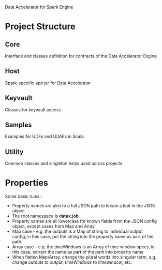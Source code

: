 Data Accelerator for Spark Engine

# Project Structure

## Core
Interface and classes definition for contracts of the Data Accelerator Engine

## Host
Spark-specific app jar for Data Accelerator

## Keyvault
Classes for keyvault access

## Samples
Examples for UDFs and UDAFs in Scala

## Utility
Common classes and singleton helps used across projects

# Properties

Some basic rules :
* Property names are akin to a full JSON path to locate a leaf in the JSON object
* The root namespace is **datax.job**
* Property names are all lowercase for known fields from the JSON config object, except cases from Map and Array
* Map case - e.g. the outputs is a Map of string to individual output config, in this case, put the string into the property name as part of the path
* Array case - e.g. the timeWindows is an Array of time window specs, in this case, extract the name as part of the path into property name
* When flatten Map/Array, change the plural words into singular term, e.g. change *outputs* to *output*, *timeWindows* to *timewindow*, etc.

